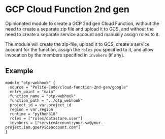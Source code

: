 # GCP Cloud Function 2nd gen

Opinionated module to create a GCP 2nd gen Cloud Function, without  the need to create a separate zip file and
upload it to GCS, and without the need to create a separate service account and manually assign roles to it.

The module will create  the zip-file, upload it to GCS, create a service account for the function, assign the `roles` you specified to it,
and allow invocation by the members specified in `invokers` (if any). 


## Example

```HCL
module "otp-webhook" {
  source = "Polite-Code/cloud-function-2nd-gen/google"
  entry_point = "main"
  function_name = "otp-webhook"
  function_path = "../otp_webhook"
  project_id = var.project_id
  region = var.region
  runtime = "python310"
  roles = ["roles/datastore.user"]
  invokers = ["serviceAccount:your-sa@your-project.iam.gserviceaccount.com"]
}
```